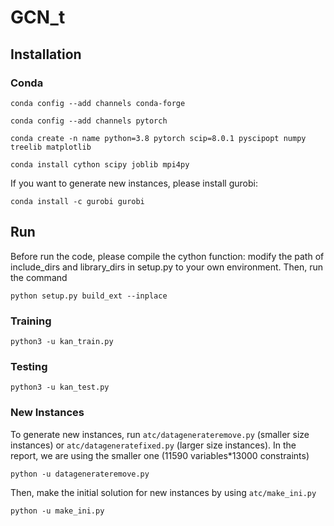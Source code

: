 # GCN_t
## Installation
### Conda
`conda config --add channels conda-forge`

`conda config --add channels pytorch`

`conda create -n name python=3.8 pytorch scip=8.0.1 pyscipopt numpy treelib matplotlib`

`conda install cython scipy joblib mpi4py`

If you want to generate new instances, please install gurobi:

`conda install -c gurobi gurobi`

## Run
Before run the code, please compile the cython function: modify the path of include_dirs and library_dirs in setup.py to your own environment. Then, run the command

`python setup.py build_ext --inplace`

### Training

`python3 -u kan_train.py`

### Testing

`python3 -u kan_test.py`

### New Instances
To generate new instances, run `atc/datagenerateremove.py` (smaller size instances) or `atc/datageneratefixed.py` (larger size instances). In the report, we are using the smaller one (11590 variables*13000 constraints)

`python -u datagenerateremove.py`

Then, make the initial solution for new instances by using `atc/make_ini.py`

`python -u make_ini.py`

